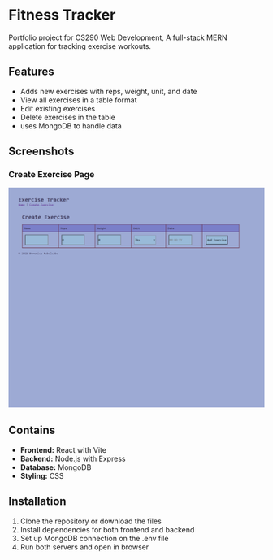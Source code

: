 # Fitness Tracker

Portfolio project for CS290 Web Development, A full-stack MERN application for tracking exercise workouts.

## Features
- Adds new exercises with reps, weight, unit, and date
- View all exercises in a table format
- Edit existing exercises
- Delete exercises in the table
- uses MongoDB to handle data

## Screenshots

### Create Exercise Page
![Create Exercise Page](create-exercise-page.png)


## Contains
- **Frontend:** React with Vite
- **Backend:** Node.js with Express
- **Database:** MongoDB
- **Styling:** CSS

## Installation
1. Clone the repository or download the files
2. Install dependencies for both frontend and backend
3. Set up MongoDB connection on the .env file 
4. Run both servers and open in browser
